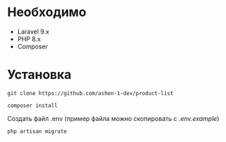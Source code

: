 # Необходимо
* Laravel 9.x
* PHP 8.x
* Composer
# Установка
```
git clone https://github.com/ashen-1-dev/product-list
```

```
composer install
```

Создать файл .env (пример файла можно скопировать с *.env.example*)

```
php artisan migrate
```

